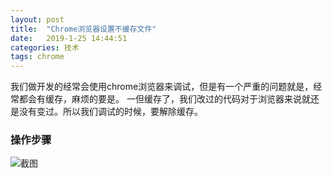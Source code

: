 ```yaml
---
layout: post
title:  "Chrome浏览器设置不缓存文件"
date:   2019-1-25 14:44:51
categories: 技术
tags: chrome
---
```


我们做开发的经常会使用chrome浏览器来调试，但是有一个严重的问题就是，经常都会有缓存，麻烦的要是。
一但缓存了，我们改过的代码对于浏览器来说就还是没有变过。所以我们调试的时候，要解除缓存。








### 操作步骤
![截图](https://dong-1256312020.cos.ap-guangzhou.myqcloud.com/blog/5c4ab1b75547e.png)